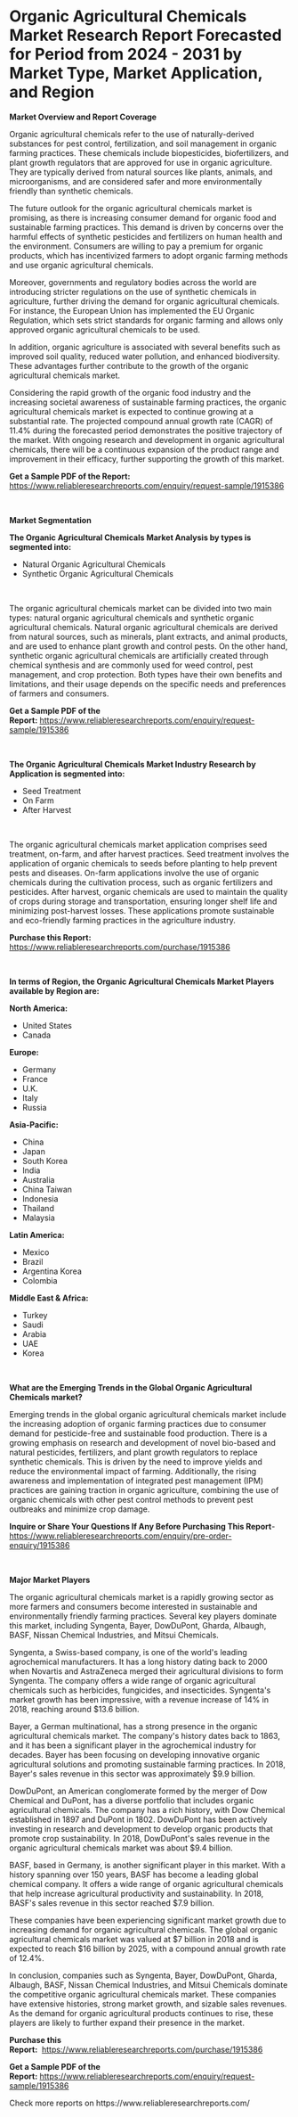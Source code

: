 <p><h1>Organic Agricultural Chemicals Market Research Report Forecasted for Period from 2024 -  2031 by Market Type, Market Application, and Region</h1></p><p><strong>Market Overview and Report Coverage</strong></p>
<p><p>Organic agricultural chemicals refer to the use of naturally-derived substances for pest control, fertilization, and soil management in organic farming practices. These chemicals include biopesticides, biofertilizers, and plant growth regulators that are approved for use in organic agriculture. They are typically derived from natural sources like plants, animals, and microorganisms, and are considered safer and more environmentally friendly than synthetic chemicals.</p><p>The future outlook for the organic agricultural chemicals market is promising, as there is increasing consumer demand for organic food and sustainable farming practices. This demand is driven by concerns over the harmful effects of synthetic pesticides and fertilizers on human health and the environment. Consumers are willing to pay a premium for organic products, which has incentivized farmers to adopt organic farming methods and use organic agricultural chemicals.</p><p>Moreover, governments and regulatory bodies across the world are introducing stricter regulations on the use of synthetic chemicals in agriculture, further driving the demand for organic agricultural chemicals. For instance, the European Union has implemented the EU Organic Regulation, which sets strict standards for organic farming and allows only approved organic agricultural chemicals to be used.</p><p>In addition, organic agriculture is associated with several benefits such as improved soil quality, reduced water pollution, and enhanced biodiversity. These advantages further contribute to the growth of the organic agricultural chemicals market.</p><p>Considering the rapid growth of the organic food industry and the increasing societal awareness of sustainable farming practices, the organic agricultural chemicals market is expected to continue growing at a substantial rate. The projected compound annual growth rate (CAGR) of 11.4% during the forecasted period demonstrates the positive trajectory of the market. With ongoing research and development in organic agricultural chemicals, there will be a continuous expansion of the product range and improvement in their efficacy, further supporting the growth of this market.</p></p>
<p><strong>Get a Sample PDF of the Report:</strong> <a href="https://www.reliableresearchreports.com/enquiry/request-sample/1915386">https://www.reliableresearchreports.com/enquiry/request-sample/1915386</a></p>
<p>&nbsp;</p>
<p><strong>Market Segmentation</strong></p>
<p><strong>The Organic Agricultural Chemicals Market Analysis by types is segmented into:</strong></p>
<p><ul><li>Natural Organic Agricultural Chemicals</li><li>Synthetic Organic Agricultural Chemicals</li></ul></p>
<p>&nbsp;</p>
<p><p>The organic agricultural chemicals market can be divided into two main types: natural organic agricultural chemicals and synthetic organic agricultural chemicals. Natural organic agricultural chemicals are derived from natural sources, such as minerals, plant extracts, and animal products, and are used to enhance plant growth and control pests. On the other hand, synthetic organic agricultural chemicals are artificially created through chemical synthesis and are commonly used for weed control, pest management, and crop protection. Both types have their own benefits and limitations, and their usage depends on the specific needs and preferences of farmers and consumers.</p></p>
<p><strong>Get a Sample PDF of the Report:</strong>&nbsp;<a href="https://www.reliableresearchreports.com/enquiry/request-sample/1915386">https://www.reliableresearchreports.com/enquiry/request-sample/1915386</a></p>
<p>&nbsp;</p>
<p><strong>The Organic Agricultural Chemicals Market Industry Research by Application is segmented into:</strong></p>
<p><ul><li>Seed Treatment</li><li>On Farm</li><li>After Harvest</li></ul></p>
<p>&nbsp;</p>
<p><p>The organic agricultural chemicals market application comprises seed treatment, on-farm, and after harvest practices. Seed treatment involves the application of organic chemicals to seeds before planting to help prevent pests and diseases. On-farm applications involve the use of organic chemicals during the cultivation process, such as organic fertilizers and pesticides. After harvest, organic chemicals are used to maintain the quality of crops during storage and transportation, ensuring longer shelf life and minimizing post-harvest losses. These applications promote sustainable and eco-friendly farming practices in the agriculture industry.</p></p>
<p><strong>Purchase this Report:</strong>&nbsp; <a href="https://www.reliableresearchreports.com/purchase/1915386">https://www.reliableresearchreports.com/purchase/1915386</a></p>
<p>&nbsp;</p>
<p><strong>In terms of Region, the Organic Agricultural Chemicals Market Players available by Region are:</strong></p>
<p>
    <p> <strong> North America: </strong>
        <ul>
            <li>United States</li>
            <li>Canada</li>
        </ul>
        </p> 
    <p> <strong> Europe: </strong>
        <ul>
            <li>Germany</li>
            <li>France</li>
            <li>U.K.</li>
            <li>Italy</li>
            <li>Russia</li>
        </ul>
        </p> 
    <p> <strong> Asia-Pacific: </strong>
        <ul>
            <li>China</li>
            <li>Japan</li>
            <li>South Korea</li>
            <li>India</li>
            <li>Australia</li>
            <li>China Taiwan</li>
            <li>Indonesia</li>
            <li>Thailand</li>
            <li>Malaysia</li>
        </ul>
        </p> 
    <p> <strong> Latin America: </strong>
        <ul>
            <li>Mexico</li>
            <li>Brazil</li>
            <li>Argentina Korea</li>
            <li>Colombia</li>
        </ul>
        </p> 
    <p> <strong> Middle East & Africa: </strong>
        <ul>
            <li>Turkey</li>
            <li>Saudi</li>
            <li>Arabia</li>
            <li>UAE</li>
            <li>Korea</li>
        </ul>
    </p>
    </p>
<p>&nbsp;</p>
<p><strong>What are the Emerging Trends in the Global Organic Agricultural Chemicals market?</strong></p>
<p><p>Emerging trends in the global organic agricultural chemicals market include the increasing adoption of organic farming practices due to consumer demand for pesticide-free and sustainable food production. There is a growing emphasis on research and development of novel bio-based and natural pesticides, fertilizers, and plant growth regulators to replace synthetic chemicals. This is driven by the need to improve yields and reduce the environmental impact of farming. Additionally, the rising awareness and implementation of integrated pest management (IPM) practices are gaining traction in organic agriculture, combining the use of organic chemicals with other pest control methods to prevent pest outbreaks and minimize crop damage.</p></p>
<p><strong>Inquire or Share Your Questions If Any Before Purchasing This Report</strong>- <a href="https://www.reliableresearchreports.com/enquiry/pre-order-enquiry/1915386">https://www.reliableresearchreports.com/enquiry/pre-order-enquiry/1915386</a></p>
<p>&nbsp;</p>
<p><strong>Major Market Players</strong></p>
<p><p>The organic agricultural chemicals market is a rapidly growing sector as more farmers and consumers become interested in sustainable and environmentally friendly farming practices. Several key players dominate this market, including Syngenta, Bayer, DowDuPont, Gharda, Albaugh, BASF, Nissan Chemical Industries, and Mitsui Chemicals.</p><p>Syngenta, a Swiss-based company, is one of the world's leading agrochemical manufacturers. It has a long history dating back to 2000 when Novartis and AstraZeneca merged their agricultural divisions to form Syngenta. The company offers a wide range of organic agricultural chemicals such as herbicides, fungicides, and insecticides. Syngenta's market growth has been impressive, with a revenue increase of 14% in 2018, reaching around $13.6 billion.</p><p>Bayer, a German multinational, has a strong presence in the organic agricultural chemicals market. The company's history dates back to 1863, and it has been a significant player in the agrochemical industry for decades. Bayer has been focusing on developing innovative organic agricultural solutions and promoting sustainable farming practices. In 2018, Bayer's sales revenue in this sector was approximately $9.9 billion.</p><p>DowDuPont, an American conglomerate formed by the merger of Dow Chemical and DuPont, has a diverse portfolio that includes organic agricultural chemicals. The company has a rich history, with Dow Chemical established in 1897 and DuPont in 1802. DowDuPont has been actively investing in research and development to develop organic products that promote crop sustainability. In 2018, DowDuPont's sales revenue in the organic agricultural chemicals market was about $9.4 billion.</p><p>BASF, based in Germany, is another significant player in this market. With a history spanning over 150 years, BASF has become a leading global chemical company. It offers a wide range of organic agricultural chemicals that help increase agricultural productivity and sustainability. In 2018, BASF's sales revenue in this sector reached $7.9 billion.</p><p>These companies have been experiencing significant market growth due to increasing demand for organic agricultural chemicals. The global organic agricultural chemicals market was valued at $7 billion in 2018 and is expected to reach $16 billion by 2025, with a compound annual growth rate of 12.4%.</p><p>In conclusion, companies such as Syngenta, Bayer, DowDuPont, Gharda, Albaugh, BASF, Nissan Chemical Industries, and Mitsui Chemicals dominate the competitive organic agricultural chemicals market. These companies have extensive histories, strong market growth, and sizable sales revenues. As the demand for organic agricultural products continues to rise, these players are likely to further expand their presence in the market.</p></p>
<p><strong>Purchase this Report:</strong>&nbsp;&nbsp;<a href="https://www.reliableresearchreports.com/purchase/1915386">https://www.reliableresearchreports.com/purchase/1915386</a></p>
<p></p>
<p><strong>Get a Sample PDF of the Report:</strong>&nbsp;<a href="https://www.reliableresearchreports.com/enquiry/request-sample/1915386">https://www.reliableresearchreports.com/enquiry/request-sample/1915386</a></p>
<p>Check more reports on https://www.reliableresearchreports.com/</p>